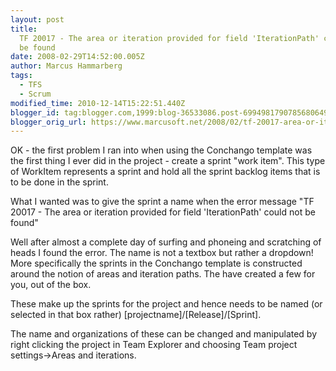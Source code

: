 ```yaml
---
layout: post
title:
  TF 20017 - The area or iteration provided for field 'IterationPath' could not
  be found
date: 2008-02-29T14:52:00.005Z
author: Marcus Hammarberg
tags:
  - TFS
  - Scrum
modified_time: 2010-12-14T15:22:51.440Z
blogger_id: tag:blogger.com,1999:blog-36533086.post-6994981790785680649
blogger_orig_url: https://www.marcusoft.net/2008/02/tf-20017-area-or-iteration-provided-for.html
---
```


OK - the first problem I ran into when using the Conchango template
was the first thing I ever did in the project - create a sprint "work
item". This type of WorkItem represents a sprint and hold all the sprint
backlog items that is to be done in the sprint.

What I wanted was to give the sprint a name when the error message "TF
20017 - The area or iteration provided for field 'IterationPath' could
not be found"

Well after almost a complete day of surfing and phoneing and scratching
of heads I found the error. The name is not a textbox but rather a
dropdown! More specifically the sprints in the Conchango template is
constructed around the notion of areas and iteration paths. The have
created a few for you, out of the box.

These make up the sprints for the project and hence needs to be named
(or selected in that box rather)
\[projectname\]/\[Release\]/\[Sprint\].

The name and organizations of these can be changed and manipulated by
right clicking the project in Team Explorer and choosing Team project
settings-\>Areas and iterations.
